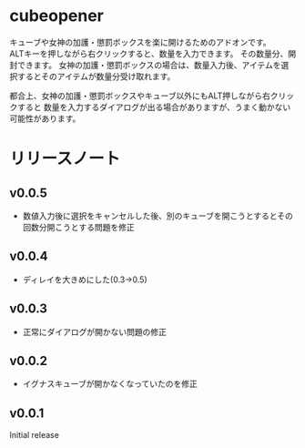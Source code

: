 # cubeopener
キューブや女神の加護・懲罰ボックスを楽に開けるためのアドオンです。  
ALTキーを押しながら右クリックすると、数量を入力できます。
その数量分、開封できます。
女神の加護・懲罰ボックスの場合は、数量入力後、アイテムを選択するとそのアイテムが数量分受け取れます。
  
都合上、女神の加護・懲罰ボックスやキューブ以外にもALT押しながら右クリックすると
数量を入力するダイアログが出る場合がありますが、うまく動かない可能性があります。
# リリースノート
## v0.0.5
* 数値入力後に選択をキャンセルした後、別のキューブを開こうとするとその回数分開こうとする問題を修正
## v0.0.4
* ディレイを大きめにした(0.3->0.5)
## v0.0.3
* 正常にダイアログが開かない問題の修正
## v0.0.2
* イグナスキューブが開かなくなっていたのを修正
## v0.0.1
Initial release
